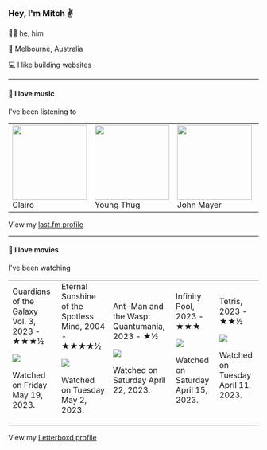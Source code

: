<article><h3>Hey, I&#x27;m Mitch ✌️</h3><section><p>🙆‍♂️ he, him</p><p>📍 Melbourne, Australia</p><p>💻 I like building websites</p></section><hr/><section><h4>💽 I love music</h4><p>I&#x27;ve been listening to</p><table><tbody><td><img src="https://lastfm.freetls.fastly.net/i/u/174s/d2389b806dd5061b6a75e360c4c46c88.png" height="150px" alt="" role="presentation"/><br/>Clairo</td><td><img src="https://lastfm.freetls.fastly.net/i/u/174s/c3ef0cd171619836e07f1a7e180e649d.png" height="150px" alt="" role="presentation"/><br/>Young Thug</td><td><img src="https://lastfm.freetls.fastly.net/i/u/174s/debb423cbaba4e17cecb7b2c3d18f189.png" height="150px" alt="" role="presentation"/><br/>John Mayer</td><td><img src="https://lastfm.freetls.fastly.net/i/u/174s/ceb7b050dee4411380a41135e7a68b16.png" height="150px" alt="" role="presentation"/><br/>R.E.M.</td><td><img src="https://lastfm.freetls.fastly.net/i/u/174s/374f28bd1f6051b761023401691e12fe.png" height="150px" alt="" role="presentation"/><br/>Lil Uzi Vert</td></tbody></table><span>View my <a href="https://www.last.fm/user/mylsb">last.fm profile</a></span></section><hr/><section><h4>📼 I love movies</h4><p>I&#x27;ve been watching</p><table><tbody><td>Guardians of the Galaxy Vol. 3, 2023 - ★★★½<br/><span> <p><img src="https://a.ltrbxd.com/resized/film-poster/3/7/9/7/1/1/379711-guardians-of-the-galaxy-volume-3-0-600-0-900-crop.jpg?v=bd023e472c"/></p> <p>Watched on Friday May 19, 2023.</p> </span></td><td>Eternal Sunshine of the Spotless Mind, 2004 - ★★★★½<br/><span> <p><img src="https://a.ltrbxd.com/resized/sm/upload/ay/bp/kl/1y/uBfQ7IGpi0jXSP3GPCzp9Pzm10v-0-600-0-900-crop.jpg?v=116621c401"/></p> <p>Watched on Tuesday May 2, 2023.</p> </span></td><td>Ant-Man and the Wasp: Quantumania, 2023 - ★½<br/><span> <p><img src="https://a.ltrbxd.com/resized/film-poster/5/6/6/2/3/7/566237-ant-man-and-the-wasp-quantumania-0-600-0-900-crop.jpg?v=27ced3fac4"/></p> <p>Watched on Saturday April 22, 2023.</p> </span></td><td>Infinity Pool, 2023 - ★★★<br/><span> <p><img src="https://a.ltrbxd.com/resized/film-poster/5/9/1/9/3/1/591931-infinity-pool-0-600-0-900-crop.jpg?v=1fdb8549ff"/></p> <p>Watched on Saturday April 15, 2023.</p> </span></td><td>Tetris, 2023 - ★★½<br/><span> <p><img src="https://a.ltrbxd.com/resized/film-poster/6/4/9/1/8/8/649188-tetris-0-600-0-900-crop.jpg?v=e337f04260"/></p> <p>Watched on Tuesday April 11, 2023.</p> </span></td></tbody></table><span>View my <a href="https://letterboxd.com/myslab/">Letterboxd profile</a></span></section></article>